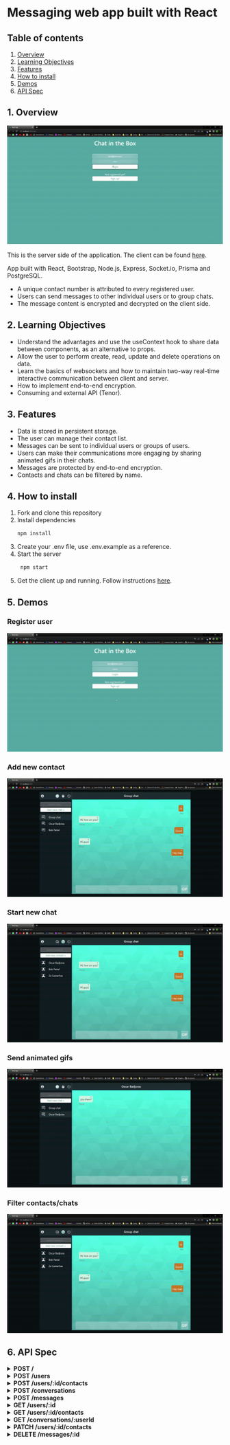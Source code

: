 # Messaging web app built with React

## Table of contents

1. [Overview](#overview)
2. [Learning Objectives](#objectives)
3. [Features](#features)
4. [How to install](#install)
5. [Demos](#demos)
6. [API Spec](#api)

<a id="overview"></a>

## 1. Overview

![Main demo](assets/Main%20demo.gif)

This is the server side of the application.
The client can be found [here](https://github.com/PBara7a/chat-app-client).

App built with React, Bootstrap, Node.js, Express, Socket.io, Prisma and PostgreSQL.

- A unique contact number is attributed to every registered user.
- Users can send messages to other individual users or to group chats.
- The message content is encrypted and decrypted on the client side.

<a id="objectives"></a>

## 2. Learning Objectives

- Understand the advantages and use the useContext hook to share data between components, as an alternative to props.
- Allow the user to perform create, read, update and delete operations on data.
- Learn the basics of websockets and how to maintain two-way real-time interactive communication between client and server.
- How to implement end-to-end encryption.
- Consuming and external API (Tenor).

<a id="features"></a>

## 3. Features

- Data is stored in persistent storage.
- The user can manage their contact list.
- Messages can be sent to individual users or groups of users.
- Users can make their communications more engaging by sharing animated gifs in their chats.
- Messages are protected by end-to-end encryption.
- Contacts and chats can be filtered by name.

<a id="install"></a>

## 4. How to install

1. Fork and clone this repository
2. Install dependencies
   ```sh
   npm install
   ```
3. Create your .env file, use .env.example as a reference.
4. Start the server
   ```sh
    npm start
   ```
5. Get the client up and running. Follow instructions [here](https://github.com/PBara7a/chat-app-client).

<a id="demos"></a>

## 5. Demos

### Register user

![Register user demo](assets/Register%20user%20demo.gif)

### Add new contact

![Add new contact demo](assets/New%20contact%20demo.gif)

### Start new chat

![Start new chat demo](assets/New%20chat%20demo.gif)

### Send animated gifs

![Sending gifs demo](assets/GIF%20demo.gif)

### Filter contacts/chats

![Filter contacts or chats demo](assets/Filter%20demo.gif)

<a id="license"></a>

<a id="api"></a>

## 6. API Spec

<details>
<summary>
<strong>POST /</strong>
</summary>

<strong>Example body</strong>

```sh
{
	"email": "test@test.com",
	"password": "test1"
}
```

<strong>Example response</strong>

```sh
{
	"status": "success",
	"data": {
		"token": "eyJhbGciOiJIUzI1NiIsInR5cCI6IkpXVCJ9.eyJ1c2VySWQiOjEsImlhdCI6MTY1OTM1MDgyMSwiZXhwIjoxNjU5NDM3MjIxfQ.eNaNnSN9X8TAVVKB3IvPza51rtL7DycK6P4XEAYGbUs",
		"user": {
			"id": 1,
			"first_name": "Paulo",
			"last_name": "Barata",
			"email": "test@test.com",
			"number": 854865282
		}
	}
}
```

</details>

<details>
<summary><strong>POST /users</strong>
</summary>

<strong>Example body</strong>

```sh
{
	"first_name": "Stef",
	"last_name": "Aranga",
	"email": "test6@test.com",
	"password": "test1"
}
```

<strong>Example response</strong>

```sh
{
	"status": "success",
	"data": {
		"token": "eyJhbGciOiJIUzI1NiIsInR5cCI6IkpXVCJ9.eyJ1c2VySWQiOjcsImlhdCI6MTY1OTM1MjYyMywiZXhwIjoxNjU5NDM5MDIzfQ.Vg-LBDOjMOus6G8vV_yHkq5yfg3KNsANw41xZPL_F4Y",
		"user": {
			"id": 7,
			"first_name": "Stef",
			"last_name": "Aranga",
			"email": "test6@test.com",
			"number": 92790341
		}
	}
}
```

</details>

<details>
<summary><strong>POST /users/:id/contacts</strong>
</summary>

<strong>Headers</strong>

```sh
Authorization: Bearer &lt;token&gt;
```

<strong>Example body</strong>

```sh
{
	"number": 948036125
}
```

<strong>Example response</strong>

```sh
{
	"status": "success",
	"data": {
		"user": {
			"id": 1,
			"first_name": "Paulo",
			"last_name": "Barata",
			"email": "test@test.com",
			"number": 854865282,
			"contacts": [
				{
					"id": 5,
					"email": "test4@test.com",
					"password": "$2b$08$uUufSR08oX.F3iIOfP0eIOXWRKO1515/rgMcXXxcLRpBZMlj0rT5u",
					"number": 948036125
				}
			]
		}
	}
}
```

</details>

<details>
<summary><strong>POST /conversations</strong>
</summary>
<strong>Headers</strong>

```sh
Authorization: Bearer &lt;token&gt;
```

<strong>Example body</strong>

```sh
{
	"owner_id": 1,
	"name": "Work group chat",
	"participants": [3 ,4]
}
```

<strong>Example response</strong>

```sh
{
	"status": "success",
	"data": {
		"id": 6,
		"owner_id": 1,
		"name": "Work group chat"
	}
}
```

</details>

<details>
<summary><strong>POST /messages</strong>
</summary>
<em>Only auth tokens for users with the TEACHER role can use this route</em>

<strong>Headers</strong>

```sh
Authorization: Bearer &lt;token&gt;
```

<strong>Example body</strong>

```sh
{
	"sender_id": 1,
	"conversation_id": 2,
	"text": "Hi, from insomnia"
}
```

<strong>Example response</strong>

```sh
{
	"status": "success",
	"data": {
		"id": 25,
		"sender_id": 1,
		"conversation_id": 2,
		"text": "Hi, from insomnia"
	}
}
```

</details>

<details>
<summary><strong>GET /users/:id</strong>
</summary>
<strong>Headers</strong>

```sh
Authorization: Bearer &lt;token&gt;
```

<strong>Example response</strong>

```sh
{
	"status": "success",
	"data": {
		"user": {
			"id": 1,
			"first_name": "Paulo",
			"last_name": "Barata",
			"email": "test@test.com",
			"number": 854865282,
			"contacts": [
				{
					"id": 5,
					"email": "test4@test.com",
					"password": "$2b$08$uUufSR08oX.F3iIOfP0eIOXWRKO1515/rgMcXXxcLRpBZMlj0rT5u",
					"number": 948036125,
					"profile": {
						"id": 5,
						"userId": 5,
						"firstName": "Jeremias",
						"lastName": "Box"
					}
				}
			],
			"conversations": [
				{
					"id": 5,
					"ownerId": 1,
					"name": "Bob Pattel"
				},
				{
					"id": 6,
					"ownerId": 1,
					"name": "Work group chat"
				}
			]
		}
	}
}
```

</details>

<details>
<summary><strong>GET /users/:id/contacts</strong>
</summary>
<strong>Headers</strong>

```sh
Authorization: Bearer &lt;token&gt;
```

<strong>Example response</strong>

```sh
{
	"status": "success",
	"data": [
		{
			"id": 5,
			"email": "test4@test.com",
			"number": 948036125,
			"firstName": "Jeremias",
			"lastName": "Box"
		}
	]
}
```

</details>

<details>
<summary><strong>GET /conversations/:userId</strong>
</summary>

<strong>Headers</strong>

```sh
Authorization: Bearer &lt;token&gt;
```

<strong>Example response</strong>

```sh
{
	"status": "success",
	"data": [
		{
			"id": 1,
			"owner_id": 1,
			"name": "Group chat",
			"participants": [
				{
					"id": 1,
					"email": "test@test.com",
					"password": "$2b$08$sQQ68tLLvwoF1PJwR.x5oe.NNKt.ivispm7xjpbCRlFJfk/CKC21S",
					"number": 28261683,
					"profile": {
						"id": 1,
						"userId": 1,
						"firstName": "Paulo",
						"lastName": "Barata"
					}
				},
				{
					"id": 2,
					"email": "test1@test.com",
					"password": "$2b$08$9uh8a3eHOFAa63bNa7tqaOwpM8bYguFLlMh65NjXQS1Gqc.hYksSK",
					"number": 308496644,
					"profile": {
						"id": 2,
						"userId": 2,
						"firstName": "Oscar",
						"lastName": "Badjoras"
					}
				},
				{
					"id": 3,
					"email": "test2@test.com",
					"password": "$2b$08$T0sCYnezQVxAflrr06Ao0O1lC0pfUiaRyS2yIwg.VIwKObEaTLZyK",
					"number": 497768546,
					"profile": {
						"id": 3,
						"userId": 3,
						"firstName": "Bob",
						"lastName": "Pattel"
					}
				}
			],
			"messages": [
				{
					"id": 1,
					"senderId": 1,
					"conversationId": 1,
					"text": "Hi",
					"sender": {
						"id": 1,
						"email": "test@test.com",
						"password": "$2b$08$sQQ68tLLvwoF1PJwR.x5oe.NNKt.ivispm7xjpbCRlFJfk/CKC21S",
						"number": 28261683,
						"profile": {
							"id": 1,
							"userId": 1,
							"firstName": "Paulo",
							"lastName": "Barata"
						}
					}
				},
				{
					"id": 2,
					"senderId": 2,
					"conversationId": 1,
					"text": "Hi, how are you?",
					"sender": {
						"id": 2,
						"email": "test1@test.com",
						"password": "$2b$08$9uh8a3eHOFAa63bNa7tqaOwpM8bYguFLlMh65NjXQS1Gqc.hYksSK",
						"number": 308496644,
						"profile": {
							"id": 2,
							"userId": 2,
							"firstName": "Oscar",
							"lastName": "Badjoras"
						}
					}
				},
				{
					"id": 3,
					"senderId": 1,
					"conversationId": 1,
					"text": "Good",
					"sender": {
						"id": 1,
						"email": "test@test.com",
						"password": "$2b$08$sQQ68tLLvwoF1PJwR.x5oe.NNKt.ivispm7xjpbCRlFJfk/CKC21S",
						"number": 28261683,
						"profile": {
							"id": 1,
							"userId": 1,
							"firstName": "Paulo",
							"lastName": "Barata"
						}
					}
				}
			]
		}
	]
}
```

</details>

<details>
<summary><strong>PATCH /users/:id/contacts</strong>
</summary>

<strong>Headers</strong>

```sh
Authorization: Bearer &lt;token&gt;
```

<strong>Example body</strong>

```sh
{
	"number": 497768546
}
```

<strong>Example response</strong>

```sh
{
	"status": "success",
	"data": {
		"user": {
			"id": 1,
			"first_name": "Paulo",
			"last_name": "Barata",
			"email": "test@test.com",
			"number": 28261683,
			"contacts": [
				{
					"id": 2,
					"email": "test1@test.com",
					"password": "$2b$08$9uh8a3eHOFAa63bNa7tqaOwpM8bYguFLlMh65NjXQS1Gqc.hYksSK",
					"number": 308496644
				}
			]
		}
	}
}
```

</details>

<details>
<summary><strong>DELETE /messages/:id</strong>
</summary>

<strong>Headers</strong>

```sh
Authorization: Bearer &lt;token&gt;
```

<strong>Example response</strong>

```sh
{
	"status": "success",
	"data": {
		"id": 3,
		"sender_id": 1,
		"conversation_id": 1,
		"text": "Good"
	}
}
```

</details>
